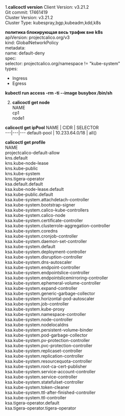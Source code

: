 1.**calicoctl version**
Client Version:    v3.21.2  
Git commit:        17461419  
Cluster Version:   v3.21.2  
Cluster Type:      kubespray,bgp,kubeadm,kdd,k8s  

**политика блокирующая весь трафик вне k8s**  
apiVersion: projectcalico.org/v3  
kind: GlobalNetworkPolicy  
metadata:  
  name: default-deny  
spec:  
  selector: projectcalico.org/namespace != "kube-system"  
  types:  
  - Ingress  
  - Egress  

**kubectl run access -rm -ti --image busybox /bin/sh**


2. **calicoctl get node**  
NAME  
cp1    
node1  

**calicoctl get ipPool**
NAME      |   CIDR        |     SELECTOR   
---|---|---
default-pool  | 10.233.64.0/18 |  all()



**calicoctl get profile**  
NAME                          
projectcalico-default-allow   
kns.default  
kns.kube-node-lease  
kns.kube-public  
kns.kube-system  
kns.tigera-operator                                  
ksa.default.default                                  
ksa.kube-node-lease.default                          
ksa.kube-public.default                              
ksa.kube-system.attachdetach-controller              
ksa.kube-system.bootstrap-signer                     
ksa.kube-system.calico-kube-controllers              
ksa.kube-system.calico-node                          
ksa.kube-system.certificate-controller               
ksa.kube-system.clusterrole-aggregation-controller   
ksa.kube-system.coredns                              
ksa.kube-system.cronjob-controller                   
ksa.kube-system.daemon-set-controller                
ksa.kube-system.default                              
ksa.kube-system.deployment-controller                
ksa.kube-system.disruption-controller                
ksa.kube-system.dns-autoscaler                       
ksa.kube-system.endpoint-controller                  
ksa.kube-system.endpointslice-controller             
ksa.kube-system.endpointslicemirroring-controller    
ksa.kube-system.ephemeral-volume-controller          
ksa.kube-system.expand-controller                    
ksa.kube-system.generic-garbage-collector            
ksa.kube-system.horizontal-pod-autoscaler            
ksa.kube-system.job-controller                       
ksa.kube-system.kube-proxy                           
ksa.kube-system.namespace-controller                 
ksa.kube-system.node-controller                      
ksa.kube-system.nodelocaldns                         
ksa.kube-system.persistent-volume-binder             
ksa.kube-system.pod-garbage-collector                
ksa.kube-system.pv-protection-controller             
ksa.kube-system.pvc-protection-controller            
ksa.kube-system.replicaset-controller                
ksa.kube-system.replication-controller               
ksa.kube-system.resourcequota-controller             
ksa.kube-system.root-ca-cert-publisher               
ksa.kube-system.service-account-controller           
ksa.kube-system.service-controller                   
ksa.kube-system.statefulset-controller               
ksa.kube-system.token-cleaner                        
ksa.kube-system.ttl-after-finished-controller        
ksa.kube-system.ttl-controller                       
ksa.tigera-operator.default                          
ksa.tigera-operator.tigera-operator                  

